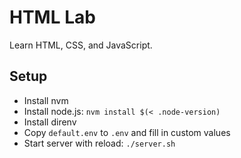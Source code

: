 # HTML Lab

Learn HTML, CSS, and JavaScript.

## Setup

- Install nvm
- Install node.js: `nvm install $(< .node-version)`
- Install direnv
- Copy `default.env` to `.env` and fill in custom values
- Start server with reload: `./server.sh`
